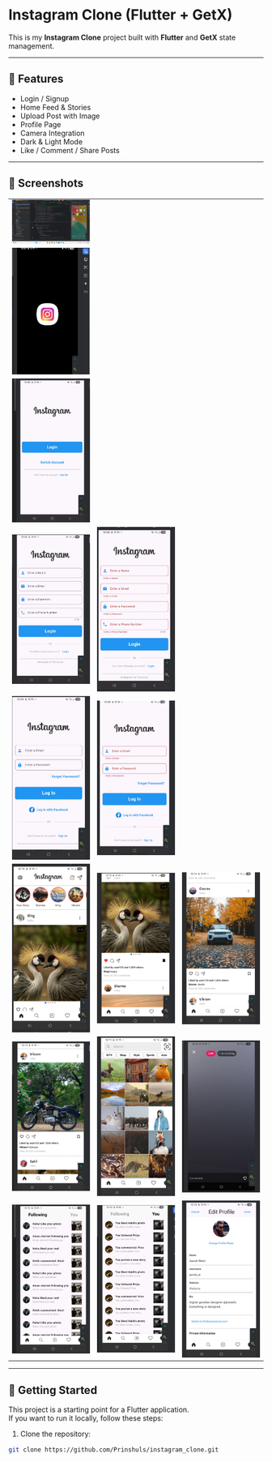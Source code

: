 # Instagram Clone (Flutter + GetX)

This is my **Instagram Clone** project built with **Flutter** and **GetX** state management.

---

## 🚀 Features
- Login / Signup 
- Home Feed & Stories
- Upload Post with Image
- Profile Page
- Camera Integration
- Dark & Light Mode
- Like / Comment / Share Posts

---

## 📱 Screenshots
<table>
<tr>
<td><img src="assets/screenShot/sh1.png" width="200"/></td>
</tr>

<tr>
<td><img src="assets/screenShot/sh2.png" width="200"/></td>
</tr>

<tr>
<td><img src="assets/screenShot/sh3.png" width="200"/></td>
</tr>

<tr>
<td><img src="assets/screenShot/sh4.png" width="200"/></td> 
<td><img src="assets/screenShot/sh5.png" width="200"/></td>
</tr>

<tr>
<td><img src="assets/screenShot/sh6.png" width="200"/></td> 
<td><img src="assets/screenShot/sh7.png" width="200"/></td>
</tr>

<tr>
<td><img src="assets/screenShot/sh8.png" width="200"/></td> 
<td><img src="assets/screenShot/sh9.png" width="200"/></td> 
<td><img src="assets/screenShot/sh15.png" width="200"/></td>
</tr>

<tr>
<td><img src="assets/screenShot/sh16.png" width="200"/></td> 
<td><img src="assets/screenShot/sh10.png" width="200"/></td> 
<td><img src="assets/screenShot/sh11.png" width="200"/></td> 
</tr>

<tr>
<td><img src="assets/screenShot/sh12.png" width="200"/></td> 
<td><img src="assets/screenShot/sh13.png" width="200"/></td> 
<td><img src="assets/screenShot/sh14.png" width="200"/></td> 
</tr>
</table>

---

## 📂 Getting Started

This project is a starting point for a Flutter application.  
If you want to run it locally, follow these steps:

1. Clone the repository:
```bash
git clone https://github.com/Prinshuls/instagram_clone.git

